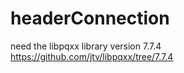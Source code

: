 # headerConnection

need the libpqxx library version 7.7.4
https://github.com/jtv/libpqxx/tree/7.7.4
